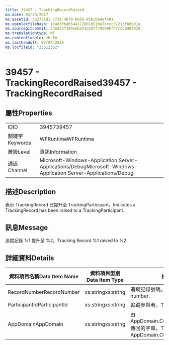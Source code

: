 ```yaml
---
title: 39457 - TrackingRecordRaised
ms.date: 03/30/2017
ms.assetid: 5a2731d1-c731-4b79-bb69-016cb69ef481
ms.openlocfilehash: 104d3fb4b544172001051be7bccc3721cf8d6d1a
ms.sourcegitcommit: 3d5d33f384eeba41b2dff79d096f47ccc8d8f03d
ms.translationtype: MT
ms.contentlocale: zh-TW
ms.lasthandoff: 05/04/2018
ms.locfileid: "33512362"
---
```

# <a name="39457---trackingrecordraised"></a><span data-ttu-id="2029c-102">39457 - TrackingRecordRaised</span><span class="sxs-lookup"><span data-stu-id="2029c-102">39457 - TrackingRecordRaised</span></span>
## <a name="properties"></a><span data-ttu-id="2029c-103">屬性</span><span class="sxs-lookup"><span data-stu-id="2029c-103">Properties</span></span>  
  
|||  
|-|-|  
|<span data-ttu-id="2029c-104">ID</span><span class="sxs-lookup"><span data-stu-id="2029c-104">ID</span></span>|<span data-ttu-id="2029c-105">39457</span><span class="sxs-lookup"><span data-stu-id="2029c-105">39457</span></span>|  
|<span data-ttu-id="2029c-106">關鍵字</span><span class="sxs-lookup"><span data-stu-id="2029c-106">Keywords</span></span>|<span data-ttu-id="2029c-107">WFRuntime</span><span class="sxs-lookup"><span data-stu-id="2029c-107">WFRuntime</span></span>|  
|<span data-ttu-id="2029c-108">層級</span><span class="sxs-lookup"><span data-stu-id="2029c-108">Level</span></span>|<span data-ttu-id="2029c-109">資訊</span><span class="sxs-lookup"><span data-stu-id="2029c-109">Information</span></span>|  
|<span data-ttu-id="2029c-110">通道</span><span class="sxs-lookup"><span data-stu-id="2029c-110">Channel</span></span>|<span data-ttu-id="2029c-111">Microsoft-Windows-Application Server-Applications/Debug</span><span class="sxs-lookup"><span data-stu-id="2029c-111">Microsoft-Windows-Application Server-Applications/Debug</span></span>|  
  
## <a name="description"></a><span data-ttu-id="2029c-112">描述</span><span class="sxs-lookup"><span data-stu-id="2029c-112">Description</span></span>  
 <span data-ttu-id="2029c-113">表示 TrackingRecord 已提升至 TrackingParticipant。</span><span class="sxs-lookup"><span data-stu-id="2029c-113">Indicates a TrackingRecord has been raised to a TrackingParticipant.</span></span>  
  
## <a name="message"></a><span data-ttu-id="2029c-114">訊息</span><span class="sxs-lookup"><span data-stu-id="2029c-114">Message</span></span>  
 <span data-ttu-id="2029c-115">追蹤記錄 %1 提升至 %2。</span><span class="sxs-lookup"><span data-stu-id="2029c-115">Tracking Record %1 raised to %2.</span></span>  
  
## <a name="details"></a><span data-ttu-id="2029c-116">詳細資料</span><span class="sxs-lookup"><span data-stu-id="2029c-116">Details</span></span>  
  
|<span data-ttu-id="2029c-117">資料項目名稱</span><span class="sxs-lookup"><span data-stu-id="2029c-117">Data Item Name</span></span>|<span data-ttu-id="2029c-118">資料項目型別</span><span class="sxs-lookup"><span data-stu-id="2029c-118">Data Item Type</span></span>|<span data-ttu-id="2029c-119">描述</span><span class="sxs-lookup"><span data-stu-id="2029c-119">Description</span></span>|  
|--------------------|--------------------|-----------------|  
|<span data-ttu-id="2029c-120">RecordNumber</span><span class="sxs-lookup"><span data-stu-id="2029c-120">RecordNumber</span></span>|<span data-ttu-id="2029c-121">xs:string</span><span class="sxs-lookup"><span data-stu-id="2029c-121">xs:string</span></span>|<span data-ttu-id="2029c-122">追蹤記錄號碼。</span><span class="sxs-lookup"><span data-stu-id="2029c-122">The tracking record number.</span></span>|  
|<span data-ttu-id="2029c-123">ParticipantId</span><span class="sxs-lookup"><span data-stu-id="2029c-123">ParticipantId</span></span>|<span data-ttu-id="2029c-124">xs:string</span><span class="sxs-lookup"><span data-stu-id="2029c-124">xs:string</span></span>|<span data-ttu-id="2029c-125">追蹤參與者。</span><span class="sxs-lookup"><span data-stu-id="2029c-125">The tracking participant.</span></span>|  
|<span data-ttu-id="2029c-126">AppDomain</span><span class="sxs-lookup"><span data-stu-id="2029c-126">AppDomain</span></span>|<span data-ttu-id="2029c-127">xs:string</span><span class="sxs-lookup"><span data-stu-id="2029c-127">xs:string</span></span>|<span data-ttu-id="2029c-128">由 AppDomain.CurrentDomain.FriendlyName 傳回的字串。</span><span class="sxs-lookup"><span data-stu-id="2029c-128">The string returned by AppDomain.CurrentDomain.FriendlyName.</span></span>|
